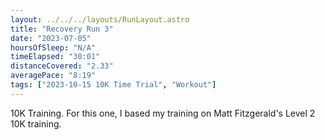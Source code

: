 ```yaml
---
layout: ../../../layouts/RunLayout.astro
title: "Recovery Run 3"
date: "2023-07-05"
hoursOfSleep: "N/A"
timeElapsed: "30:01"
distanceCovered: "2.33"
averagePace: "8:19"
tags: ["2023-10-15 10K Time Trial", "Workout"]
---
```


10K Training. For this one, I based my training on Matt Fitzgerald's Level 2 10K training.
